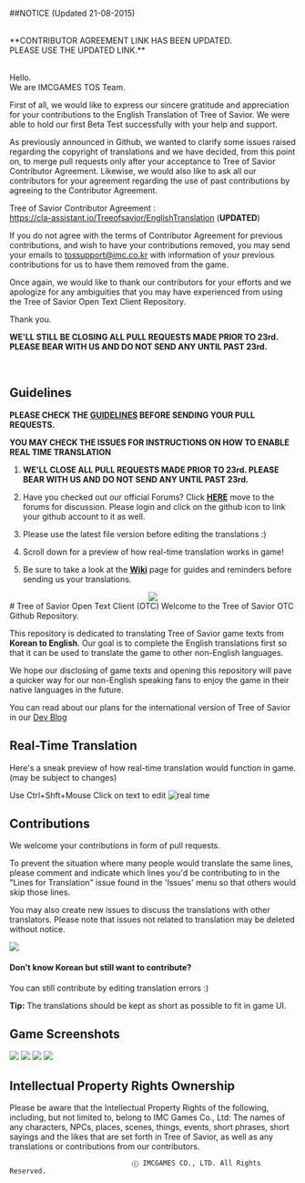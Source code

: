 ##NOTICE (Updated 21-08-2015)

<br>
**CONTRIBUTOR AGREEMENT LINK HAS BEEN UPDATED. <br>
PLEASE USE THE UPDATED LINK.** <br>
<br>

Hello. 
<br>We are IMCGAMES TOS Team. 

First of all, we would like to express our sincere gratitude and appreciation for your contributions to the English Translation of Tree of Savior. We were able to hold our first Beta Test successfully with your help and support. 

As previously announced in Github, we wanted to clarify some issues raised regarding the copyright of translations and we have decided, from this point on, to merge pull requests only after your acceptance to Tree of Savior Contributor Agreement.
Likewise, we would also like to ask all our contributors for your agreement regarding the use of past contributions by agreeing to the Contributor Agreement.

Tree of Savior Contributor Agreement : <BR>
https://cla-assistant.io/Treeofsavior/EnglishTranslation     (**UPDATED**)

If you do not agree with the terms of Contributor Agreement for previous contributions, and wish to have your contributions removed, you may send your emails to tossupport@imc.co.kr with information of your previous contributions for us to have them removed from the game.

Once again, we would like to thank our contributors for your efforts and we apologize for any ambiguities that you may have experienced from using the Tree of Savior Open Text Client Repository. 


Thank you.


**WE'LL STILL BE CLOSING ALL PULL REQUESTS MADE PRIOR TO 23rd. <br>
PLEASE BEAR WITH US AND DO NOT SEND ANY UNTIL PAST 23rd.**

<br>

## Guidelines

**PLEASE CHECK THE [GUIDELINES](https://github.com/Treeofsavior/EnglishTranslation/wiki/Guidelines) BEFORE SENDING YOUR PULL REQUESTS.**

**YOU MAY CHECK THE ISSUES FOR INSTRUCTIONS ON HOW TO ENABLE REAL TIME TRANSLATION**

1. **WE'LL CLOSE ALL PULL REQUESTS MADE PRIOR TO 23rd. PLEASE BEAR WITH US AND DO NOT SEND ANY UNTIL PAST 23rd.**

2. Have you checked out our official Forums? Click [**HERE**](https://forum.treeofsavior.com/) move to the forums for discussion. Please login and click on the github icon to link your github account to it as well.

3. Please use the latest file version before editing the translations :)

4. Scroll down for a preview of how real-time translation works in game! 

5. Be sure to take a look at the [**Wiki**](https://github.com/Treeofsavior/EnglishTranslation/wiki) page for guides and reminders before sending us your translations.


<center><img src="https://fbcdn-sphotos-g-a.akamaihd.net/hphotos-ak-xap1/v/t1.0-9/969383_419497041509849_21485321_n.jpg?oh=4f5a38d7c9f8c311b803b4adb80a0a28&oe=56347E65&__gda__=1444560791_5463c6dc462165446fcead1c56bef11d"/></center>
# Tree of Savior Open Text Client (OTC)   
Welcome to the Tree of Savior OTC Github Repository.

This repository is dedicated to translating Tree of Savior game texts from **Korean to English**. Our goal is to complete the English translations first so that it can be used to translate the game to other non-English languages. 

We hope our disclosing of game texts and opening this repository will pave a quicker way for our non-English speaking fans to enjoy the game in their native languages in the future. 

You can read about our plans for the international version of Tree of Savior in our [Dev Blog](http://blog.treeofsavior.com/en/)


## Real-Time Translation
Here's a sneak preview of how real-time translation would function in game. (may be subject to changes)

Use Ctrl+Shft+Mouse Click on text to edit
![real time](http://blog.treeofsavior.com/en/wp-content/uploads/sites/4/2015/04/sample4.gif)

## Contributions

We welcome your contributions in form of pull requests. 

To prevent the situation where many people would translate the same lines, please comment and indicate which lines you'd be contributing to in the "Lines for Translation" issue found in the 'Issues' menu so that others would skip those lines.

You may also create new issues to discuss the translations with other translators. Please note that issues not related to translation may be deleted without notice. 


<img src="https://lh4.googleusercontent.com/YGwDvBpboqxwxWIEibS85PHXcV-wnPQvMMLQC17m3wY=w1028-h478-no"/>

#### Don't know Korean but still want to contribute?  

You can still contribute by editing translation errors :)

**Tip:** The translations should be kept as short as possible to fit in game UI. 


## Game Screenshots
<img src="http://blog.treeofsavior.com/en/wp-content/uploads/sites/4/2015/03/2-1024x594.jpg"/>
<img src="http://blog.treeofsavior.com/en/wp-content/uploads/sites/4/2015/03/1-1024x595.jpg"/>
<img src="http://blog.treeofsavior.com/en/wp-content/uploads/sites/4/2015/03/screenshot_20150319_00015-1024x578.jpg"/>
<img src="http://blog.treeofsavior.com/en/wp-content/uploads/sites/4/2015/03/screenshot_20150319_00014-1024x578.jpg"/>


## Intellectual Property Rights Ownership
Please be aware that the Intellectual Property Rights of the following, including, but not limited to, belong to IMC Games Co., Ltd: The names of any characters, NPCs, places, scenes, things, events, short phrases, short sayings and the likes that are set forth in Tree of Savior, as well as any translations or contributions from our contributors.

                                  ⓒ IMCGAMES CO., LTD. All Rights Reserved.
